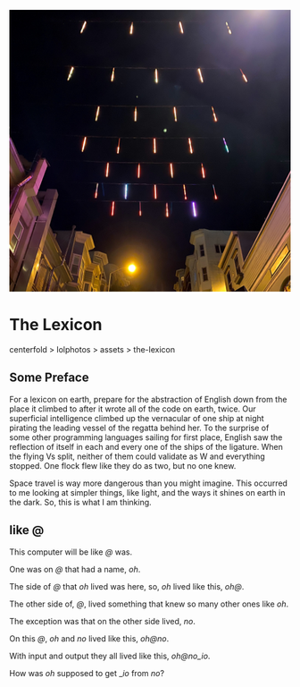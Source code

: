 ![centerfold > lol-photos > assets > the-lexicon](./centerfold/lol-photos/assets/the-lexicon.jpg)

# The Lexicon

centerfold > lolphotos > assets > the-lexicon

## Some Preface

For a lexicon on earth, prepare for the abstraction of English down from the place it climbed to after it wrote all of the code on earth, twice. Our superficial intelligence climbed up the vernacular of one ship at night pirating the leading vessel of the regatta behind her. To the surprise of some other programming languages sailing for first place, English saw the reflection of itself in each and every one of the ships of the ligature. When the flying Vs split, neither of them could validate as W and everything stopped. One flock flew like they do as two, but no one knew.

Space travel is way more dangerous than you might imagine. This occurred to me looking at simpler things, like light, and the ways it shines on earth in the dark. So, this is what I am thinking.

## like @

This computer will be like _@_ was.

One was on _@_ that had a name, _oh_.

The side of _@_ that _oh_ lived was here, so, _oh_ lived like this, _oh@_.

The other side of, _@_, lived something that knew so many other ones like _oh_.

The exception was that on the other side lived, _no_.

On this _@_, _oh_ and _no_ lived like this, _oh@no_.

With input and output they all lived like this, _oh@no_io_.

How was _oh_ supposed to get __io_ from _no_?
